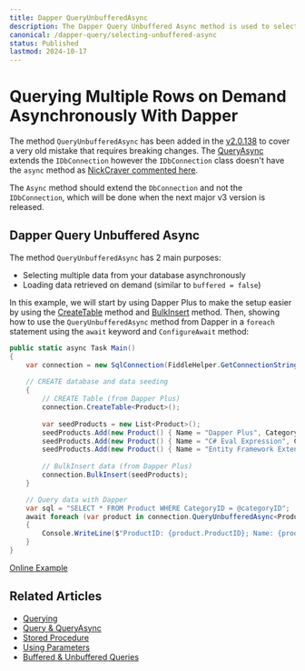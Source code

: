 ```yaml
---
title: Dapper QueryUnbufferedAsync
description: The Dapper Query Unbuffered Async method is used to select data from your database asynchronously by loading objects on demand (unbuffered).
canonical: /dapper-query/selecting-unbuffered-async
status: Published
lastmod: 2024-10-17
---
```


# Querying Multiple Rows on Demand Asynchronously With Dapper

The method `QueryUnbufferedAsync` has been added in the [v2.0.138](https://github.com/DapperLib/Dapper/blob/8f369914ac4a03967fb68b3af6b0a85582473e3c/docs/index.md?plain=1#L68) to cover a very old mistake that requires breaking changes. The [QueryAsync](https://www.learndapper.com/dapper-query/selecting-multiple-rows#dapper-queryasync) extends the `IDbConnection` however the `IDbConnection` class doesn't have the `async` method as [NickCraver commented here](https://github.com/DapperLib/Dapper/issues/1921#issuecomment-1596325610).

The `Async` method should extend the `DbConnection` and not the `IDbConnection`, which will be done when the next major v3 version is released.

## Dapper Query Unbuffered Async

The method `QueryUnbufferedAsync` has 2 main purposes:

- Selecting multiple data from your database asynchronously
- Loading data retrieved on demand (similar to `buffered = false`)

In this example, we will start by using Dapper Plus to make the setup easier by using the [CreateTable](https://dapper-plus.net/create-table) method and [BulkInsert](https://dapper-plus.net/bulk-insert) method. Then, showing how to use the `QueryUnbufferedAsync` method from Dapper in a `foreach` statement using the `await` keyword and `ConfigureAwait` method:


```csharp
public static async Task Main()
{
	var connection = new SqlConnection(FiddleHelper.GetConnectionStringSqlServer());
	
	// CREATE database and data seeding
	{
		// CREATE Table (from Dapper Plus)
		connection.CreateTable<Product>();
		
		var seedProducts = new List<Product>();
		seedProducts.Add(new Product() { Name = "Dapper Plus", CategoryID = 1, Description = @"Use <a href=""https://dapper-plus.net/"" target=""_blank"">Dapper Plus</a> to extend your IDbConnection with high-performance bulk operations." });
		seedProducts.Add(new Product() { Name = "C# Eval Expression", CategoryID = 1, Description = @"Use <a href=""https://eval-expression.net/"" target=""_blank"">C# Eval Expression</a> to compile and execute C# code at runtime." });
		seedProducts.Add(new Product() { Name = "Entity Framework Extensions", CategoryID = 2, Description = @"Use <a href=""https://entityframework-extensions.net/"" target=""_blank"">Entity Framework Extensions</a> to extend your DbContext with high-performance bulk operations." });
		
		// BulkInsert data (from Dapper Plus)
		connection.BulkInsert(seedProducts);
	}

	// Query data with Dapper
	var sql = "SELECT * FROM Product WHERE CategoryID = @categoryID";
	await foreach (var product in connection.QueryUnbufferedAsync<Product>(sql, new { categoryID  = 1 }).ConfigureAwait(false))
	{
		Console.WriteLine($"ProductID: {product.ProductID}; Name: {product.Name}");
	}	
}
```
[Online Example](https://dotnetfiddle.net/PB495V)

## Related Articles

- [Querying](/dapper-query)
- [Query & QueryAsync](/dapper-query/selecting-multiple-rows)
- [Stored Procedure](/stored-procedures)
- [Using Parameters](/parameters)
- [Buffered & Unbuffered Queries](/misc/buffered-unbuffered)